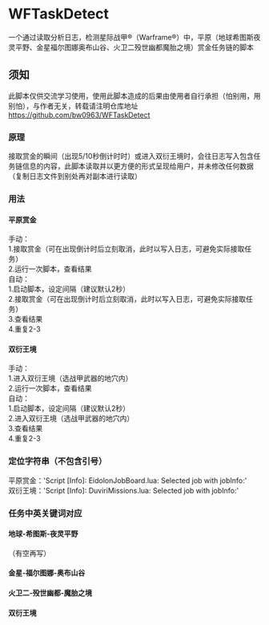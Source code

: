 # WFTaskDetect
一个通过读取分析日志，检测星际战甲®（Warframe®）中，平原（地球希图斯夜灵平野、金星福尔图娜奥布山谷、火卫二殁世幽都魔胎之境）赏金任务链的脚本
## 须知
此脚本仅供交流学习使用，使用此脚本造成的后果由使用者自行承担（怕别用，用别怕），与作者无关，转载请注明仓库地址 https://github.com/bw0963/WFTaskDetect
### 原理
接取赏金的瞬间（出现5/10秒倒计时时）或进入双衍王境时，会往日志写入包含任务链信息的内容，此脚本读取并以更方便的形式呈现给用户，并未修改任何数据（复制日志文件到别处再对副本进行读取）
### 用法
#### 平原赏金
手动：  
1.接取赏金（可在出现倒计时后立刻取消，此时以写入日志，可避免实际接取任务）  
2.运行一次脚本，查看结果  
自动：  
1.启动脚本，设定间隔（建议默认2秒）  
2.接取赏金（可在出现倒计时后立刻取消，此时以写入日志，可避免实际接取任务）  
3.查看结果  
4.重复2-3  
#### 双衍王境
手动：  
1.进入双衍王境（选战甲武器的地穴内）  
2.运行一次脚本，查看结果  
自动：  
1.启动脚本，设定间隔（建议默认2秒）  
2.进入双衍王境（选战甲武器的地穴内）  
3.查看结果  
4.重复2-3  
### 定位字符串（不包含引号）
平原赏金：'Script [Info]: EidolonJobBoard.lua: Selected job with jobInfo:'  
双衍王境：'Script [Info]: DuviriMissions.lua: Selected job with jobInfo:'  
### 任务中英关键词对应
#### 地球-希图斯-夜灵平野
（有空再写）
#### 金星-福尔图娜-奥布山谷

#### 火卫二-殁世幽都-魔胎之境

#### 双衍王境
